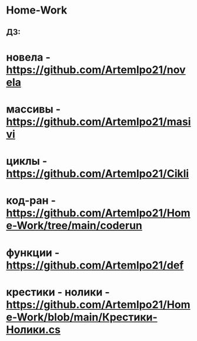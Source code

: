 # Home-Work

## ДЗ:
# новела - <https://github.com/ArtemIpo21/novela>
# массивы - <https://github.com/ArtemIpo21/masivi>
# циклы - <https://github.com/ArtemIpo21/Cikli>
# код-ран - <https://github.com/ArtemIpo21/Home-Work/tree/main/coderun>
# функции - <https://github.com/ArtemIpo21/def>
# крестики - нолики - <https://github.com/ArtemIpo21/Home-Work/blob/main/Крестики-Нолики.cs>
